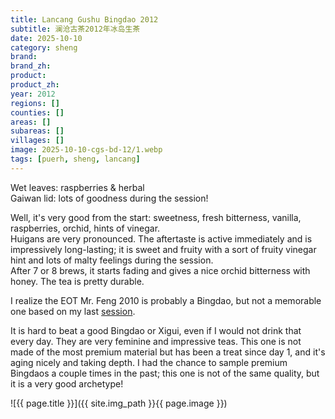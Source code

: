 ```yaml
---
title: Lancang Gushu Bingdao 2012
subtitle: 澜沧古茶2012年冰岛生茶
date: 2025-10-10
category: sheng
brand: 
brand_zh: 
product: 
product_zh: 
year: 2012
regions: []
counties: []
areas: []
subareas: []
villages: []
image: 2025-10-10-cgs-bd-12/1.webp
tags: [puerh, sheng, lancang]
---
```


Wet leaves: raspberries & herbal\
Gaiwan lid: lots of goodness during the session!

Well, it's very good from the start: sweetness, fresh bitterness, vanilla, raspberries, orchid, hints of vinegar.\
Huigans are very pronounced. The aftertaste is active immediately and is impressively long-lasting; it is sweet and fruity with a sort of fruity vinegar hint and lots of malty feelings during the session.\
After 7 or 8 brews, it starts fading and gives a nice orchid bitterness with honey. The tea is pretty durable.

I realize the EOT Mr. Feng 2010 is probably a Bingdao, but not a memorable one based on my last [session](https://fdrx.github.io/sheng/2025/09/17/mrf-sr-10.html).

It is hard to beat a good Bingdao or Xigui, even if I would not drink that every day. They are very feminine and impressive teas. This one is not made of the most premium material but has been a treat since day 1, and it's aging nicely and taking depth. I had the chance to sample premium Bingdaos a couple times in the past; this one is not of the same quality, but it is a very good archetype!

![{{ page.title }}]({{ site.img_path }}{{ page.image }})

